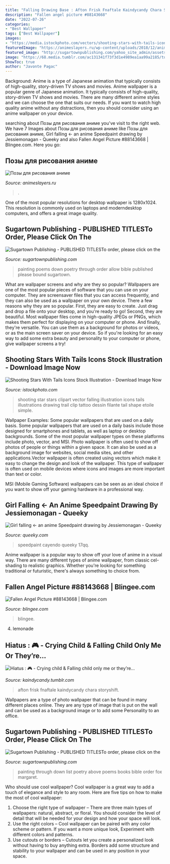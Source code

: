 ```yaml
---
title: "Falling Drawing Base : Afton Frisk Fnaftale Kaindycandy Chara Storyshift"
description: "Fallen angel picture #88143668"
date: "2022-07-26"
categories:
- "Best Wallpaper"
tags: ["Best Wallpaper"]
images:
- "https://media.istockphoto.com/vectors/shooting-stars-with-tails-icons-vector-id672358444"
featuredImage: "https://animeslayers.ru/wp-content/uploads/2018/12/animepozi7.jpg"
featured_image: "http://sugartownpublishing.com/yahoo_site_admin/assets/images/full_cover_small.45135712_std.jpg"
image: "https://68.media.tumblr.com/ac131341f73f3d1e4989ea1aa99a2185/tumblr_nxhym8NUdv1ukifjro1_1280.png"
ShowToc: true
author: "Javonte Pagac"
---
```



Background: Anime is a type of Japanese animation that typically consists of high-quality, story-driven TV shows and movies.
Anime wallpaper is a popular genre of Japanese animation. It typically consists of high-quality, story-driven TV shows and movies. There are many different anime styles and we can choose the one that suits our needs. If you want to watch high quality anime without any distractions, then you should consider using an anime wallpaper on your device.

	

		
searching about Позы для рисования аниме you've visit to the right web. We have 7 Images about Позы для рисования аниме like Позы для рисования аниме, Girl falling ← an anime Speedpaint drawing by Jessiemonagan - Queeky and also Fallen Angel Picture #88143668 | Blingee.com. Here you go:
		
    
## Позы для рисования аниме

<img loading=lazy src="https://animeslayers.ru/wp-content/uploads/2018/12/animepozi7.jpg" onerror="this.onerror=null;this.src='https://tse3.mm.bing.net/th?id=OIP.nsdYFWG5W8fckYylTOzJYAHaGK&amp;pid=15.1';" alt="Позы для рисования аниме">

_Source: animeslayers.ru_

>. 

	

One of the most popular resolutions for desktop wallpaper is 1280x1024. This resolution is commonly used on laptops and moderndesktop computers, and offers a great image quality.

    
## Sugartown Publishing - PUBLISHED TITLESTo Order, Please Click On The

<img loading=lazy src="http://sugartownpublishing.com/yahoo_site_admin/assets/images/cover18b_sm.203195125_std.jpg" onerror="this.onerror=null;this.src='https://tse1.mm.bing.net/th?id=OIP.5YqEeUexpmd309gQJYlZjQHaLH&amp;pid=15.1';" alt="Sugartown Publishing - PUBLISHED TITLESTo order, please click on the">

_Source: sugartownpublishing.com_

>painting poems down poetry through order allow bible published please bound sugartown. 

	

What are wallpaper screens and why are they so popular?
Wallpapers are one of the most popular pieces of software that you can use on your computer. They are screensaver files that you can access frequently, and they can also be used as a wallpaper on your own device. There a few reasons why they are so popular. First, they are easy to create. Just drag and drop a file onto your desktop, and you're ready to go! Second, they are beautiful. Most wallpaper files come in high-quality JPEGs or PNGs, which makes them perfect for displaying on your computer or phone. And finally, they're versatile. You can use them as a background for photos or videos, or as the main screen saver on your device. So if you're looking for an easy way to add some extra beauty and personality to your computer or phone, give wallpaper screens a try!

    
## Shooting Stars With Tails Icons Stock Illustration - Download Image Now

<img loading=lazy src="https://media.istockphoto.com/vectors/shooting-stars-with-tails-icons-vector-id672358444" onerror="this.onerror=null;this.src='https://tse1.mm.bing.net/th?id=OIP.n83T7WORWD98-qB1VFPuzQHaFv&amp;pid=15.1';" alt="Shooting Stars With Tails Icons Stock Illustration - Download Image Now">

_Source: istockphoto.com_

>shooting star stars clipart vector falling illustration icons tails illustrations drawing trail clip tattoo dessin filante tail shape etoile simple. 

	

Wallpaper Examples: Some popular wallpapers that are used on a daily basis.
Some popular wallpapers that are used on a daily basis include those designed for smartphones and tablets, as well as laptop or desktop backgrounds. Some of the most popular wallpaper types on these platforms include photo, vector, and MSI. 
Photo wallpaper is often used to show off photos of people or things within a given space. It can also be used as a background image for websites, social media sites, and other applications.Vector wallpaper is often created using vectors which make it easy to change the design and look of the wallpaper. This type of wallpaper is often used on mobile devices where icons and images are more important than text or color. 

MSI (Mobile Gaming Software) wallpapers can be seen as an ideal choice if you want to show off your gaming hardware in a professional way.

    
## Girl Falling ← An Anime Speedpaint Drawing By Jessiemonagan - Queeky

<img loading=lazy src="http://www.queeky.com/share/drawings/anime/276003/girl-falling.jpg" onerror="this.onerror=null;this.src='https://tse2.mm.bing.net/th?id=OIP.0aJ_iBlqY82-N-wSz7iTFgHaLU&amp;pid=15.1';" alt="Girl falling ← an anime Speedpaint drawing by Jessiemonagan - Queeky">

_Source: queeky.com_

>speedpaint cayendo queeky 17qq. 

	

Anime wallpaper is a popular way to show off your love of anime in a visual way. There are many different types of anime wallpaper, from classic cel-shading to realistic graphics. Whether you're looking for something traditional or futuristic, there's always something to choice from.

    
## Fallen Angel Picture #88143668 | Blingee.com

<img loading=lazy src="http://image.blingee.com/images16/content/output/000/000/000/540/425060529_2054086.gif" onerror="this.onerror=null;this.src='https://tse4.mm.bing.net/th?id=OIP.hj5ghgi-SsUz9lYGZF8K7gHaEa&amp;pid=15.1';" alt="Fallen Angel Picture #88143668 | Blingee.com">

_Source: blingee.com_

>blingee. 

	

4. lemonade 

    
## Hiatus : 🎮 - Crying Child &amp; Falling Child Only Me Or They’re...

<img loading=lazy src="https://68.media.tumblr.com/ac131341f73f3d1e4989ea1aa99a2185/tumblr_nxhym8NUdv1ukifjro1_1280.png" onerror="this.onerror=null;this.src='https://tse4.mm.bing.net/th?id=OIP.AoIop1Cnxk5_Js_GMEbBeAHaEK&amp;pid=15.1';" alt="Hiatus : 🎮 - Crying child &amp; Falling child only me or they’re...">

_Source: kaindycandy.tumblr.com_

>afton frisk fnaftale kaindycandy chara storyshift. 

	



Wallpapers are a type of photo wallpaper that can be found in many different places online. They are any type of image that is put on the wall and can be used as a background image or to add some Personality to an office.

    
## Sugartown Publishing - PUBLISHED TITLESTo Order, Please Click On The

<img loading=lazy src="http://sugartownpublishing.com/yahoo_site_admin/assets/images/full_cover_small.45135712_std.jpg" onerror="this.onerror=null;this.src='https://tse3.mm.bing.net/th?id=OIP.4Uifz-DbHvlVAHUy0ZWppQAAAA&amp;pid=15.1';" alt="Sugartown Publishing - PUBLISHED TITLESTo order, please click on the">

_Source: sugartownpublishing.com_

>painting through down list poetry above poems books bible order fox margaret. 

	

Who should use cool wallpaper?
Cool wallpaper is a great way to add a touch of elegance and style to any room. Here are five tips on how to make the most of cool wallpaper: 
1) Choose the right type of wallpaper – There are three main types of wallpapers: natural, abstract, or floral. You should consider the level of detail that will be needed for your design and how your space will look. 
2) Use the right colors – Cool wallpaper can be paired with any color scheme or pattern. If you want a more unique look, Experiment with different colors and patterns. 
3) Use cutouts or borders – Cutouts let you create a personalized look without having to buy anything extra. Borders add some structure and stability to your wallpaper and can be used in any position in your space.

